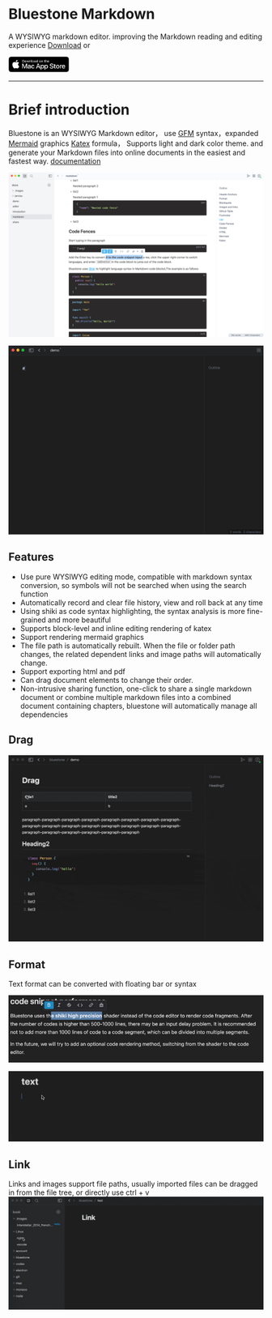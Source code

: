 # Bluestone Markdown
A WYSIWYG markdown editor. improving the Markdown reading and editing experience [Download](https://github.com/1943time/bluestone/releases/latest) or

<a href="https://apps.apple.com/us/app/bluestone-markdown/id6451391474"><img src="docs/assets/mac-store.svg" style="width:120px"/><a>

***

# Brief introduction

Bluestone is an WYSIWYG Markdown editor，
use [GFM](https://github.github.com/gfm/) syntax，expanded [Mermaid](https://mermaid.js.org/) graphics [Katex](https://katex.org/) formula，
Supports light and dark color theme. and generate your Markdown files into online documents in the easiest and fastest way.
[documentation](https://pb.bluemd.me/official/book/docs/introduction)

![](./docs/assets/d1.png)

![](./docs/assets/syntax.gif)

## Features
- Use pure WYSIWYG editing mode, compatible with markdown syntax conversion, so symbols will not be searched when using the search function
- Automatically record and clear file history, view and roll back at any time
- Using shiki as code syntax highlighting, the syntax analysis is more fine-grained and more beautiful
- Supports block-level and inline editing rendering of katex
- Support rendering mermaid graphics
- The file path is automatically rebuilt. When the file or folder path changes, the related dependent links and image paths will automatically change.
- Support exporting html and pdf
- Can drag document elements to change their order.
- Non-intrusive sharing function, one-click to share a single markdown document or combine multiple markdown files into a combined document containing chapters, bluestone will automatically manage all dependencies

## Drag
![](./docs/assets/drag.gif)

## Format

Text format can be converted with floating bar or syntax

![](./docs/assets/text.png)

![](./docs/assets/test1.gif)

## Link
Links and images support file paths, usually imported files can be dragged in from the file tree, or directly use ctrl + v
![](./docs/assets/link.gif)



